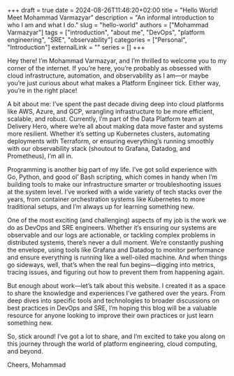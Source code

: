 +++ 
draft = true
date = 2024-08-26T11:46:20+02:00
title = "Hello World! Meet Mohammad Varmazyar"
description = "An informal introduction to who I am and what I do."
slug = "hello-world"
authors = ["Mohammad Varmazyar"]
tags = ["introduction", "about me", "DevOps", "platform engineering", "SRE", "observability"]
categories = ["Personal", "Introduction"]
externalLink = ""
series = []
+++

Hey there! I’m Mohammad Varmazyar, and I’m thrilled to welcome you to my corner of the internet. If you’re here, you’re probably as obsessed with cloud infrastructure, automation, and observability as I am—or maybe you’re just curious about what makes a Platform Engineer tick. Either way, you’re in the right place!

A bit about me: I’ve spent the past decade diving deep into cloud platforms like AWS, Azure, and GCP, wrangling infrastructure to be more efficient, scalable, and robust. Currently, I’m part of the Data Platform team at Delivery Hero, where we’re all about making data move faster and systems more resilient. Whether it’s setting up Kubernetes clusters, automating deployments with Terraform, or ensuring everything’s running smoothly with our observability stack (shoutout to Grafana, Datadog, and Prometheus), I’m all in.

Programming is another big part of my life. I’ve got solid experience with Go, Python, and good ol’ Bash scripting, which comes in handy when I’m building tools to make our infrastructure smarter or troubleshooting issues at the system level. I’ve worked with a wide variety of tech stacks over the years, from container orchestration systems like Kubernetes to more traditional setups, and I’m always up for learning something new.

One of the most exciting (and challenging) aspects of my job is the work we do as DevOps and SRE engineers. Whether it’s ensuring our systems are observable and our logs are actionable, or tackling complex problems in distributed systems, there’s never a dull moment. We’re constantly pushing the envelope, using tools like Grafana and Datadog to monitor performance and ensure everything is running like a well-oiled machine. And when things go sideways, well, that’s when the real fun begins—digging into metrics, tracing issues, and figuring out how to prevent them from happening again.

But enough about work—let’s talk about this website. I created it as a space to share the knowledge and experiences I’ve gathered over the years. From deep dives into specific tools and technologies to broader discussions on best practices in DevOps and SRE, I’m hoping this blog will be a valuable resource for anyone looking to improve their own practices or just learn something new.

So, stick around! I’ve got a lot to share, and I’m excited to take you along on this journey through the world of platform engineering, cloud computing, and beyond.

Cheers,
Mohammad
